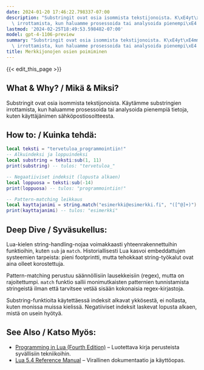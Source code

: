 ```yaml
---
date: 2024-01-20 17:46:22.798337-07:00
description: "Substringit ovat osia isommista tekstijonoista. K\xE4yt\xE4mme substringien\
  \ irrottamista, kun haluamme prosessoida tai analysoida pienempi\xE4 tietoja, kuten\u2026"
lastmod: '2024-02-25T18:49:53.598482-07:00'
model: gpt-4-1106-preview
summary: "Substringit ovat osia isommista tekstijonoista. K\xE4yt\xE4mme substringien\
  \ irrottamista, kun haluamme prosessoida tai analysoida pienempi\xE4 tietoja, kuten\u2026"
title: Merkkijonojen osien poimiminen
---
```


{{< edit_this_page >}}

## What & Why? / Mikä & Miksi?
Substringit ovat osia isommista tekstijonoista. Käytämme substringien irrottamista, kun haluamme prosessoida tai analysoida pienempiä tietoja, kuten käyttäjänimen sähköpostiosoitteesta.

## How to: / Kuinka tehdä:
```Lua
local teksti = "tervetuloa_programmointiin!"
-- Alkuindeksi ja loppuindeksi
local substring = teksti:sub(1, 11)
print(substring) -- tulos: "tervetuloa_"

-- Negaatiiviset indeksit (lopusta alkaen)
local loppuosa = teksti:sub(-14)
print(loppuosa) -- tulos: "programmointiin!"

-- Pattern-matching leikkaus
local kayttajanimi = string.match("esimerkki@esimerkki.fi", "([^@]+)")
print(kayttajanimi) -- tulos: "esimerkki"
```

## Deep Dive / Syväsukellus:
Lua-kielen string-handling-nojaa voimakkaasti yhteenrakennettuihin funktioihin, kuten `sub` ja `match`. Historiallisesti Lua kasvoi embeddattujen systeemien tarpeista: pieni footprintti, mutta tehokkaat string-työkalut ovat aina olleet korostettuja.

Pattern-matching perustuu säännöllisiin lausekkeisiin (regex), mutta on rajoitettumpi. `match` funktio sallii monimutkaisten patternien tunnistamista stringeistä ilman että tarvitsee vetää sisään kokonaisia regex-kirjastoja.

Substring-funktioita käytettäessä indeksit alkavat ykkösestä, ei nollasta, kuten monissa muissa kielissä. Negatiiviset indeksit laskevat lopusta alkaen, mistä on usein hyötyä.

## See Also / Katso Myös:
- [Programming in Lua (Fourth Edition)](https://www.lua.org/pil/contents.html) – Luotettava kirja perusteista syvällisiin tekniikoihin.
- [Lua 5.4 Reference Manual](https://www.lua.org/manual/5.4/) – Virallinen dokumentaatio ja käyttöopas.

